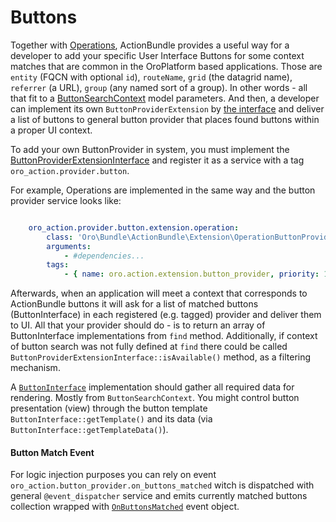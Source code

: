 Buttons
=======

Together with [Operations](./operations.md), ActionBundle provides a useful way for a developer to add your specific
 User Interface Buttons for some context matches that are common in the OroPlatform based applications.
Those are `entity` (FQCN with optional `id`), `routeName`, `grid` (the datagrid name), `referrer` (a URL), `group` (any named sort of a group).
 In other words - all that fit to a [ButtonSearchContext](../../Button/ButtonSearchContext.php) model parameters.
And then, a developer can implement its own `ButtonProviderExtension` by [the interface](../../Extension/ButtonProviderExtensionInterface.php) and deliver a list of buttons
 to general button provider that places found buttons within a proper UI context.

To add your own ButtonProvider in system, you must implement the [ButtonProviderExtensionInterface](../../Extension/ButtonProviderExtensionInterface.php) 
and register it as a service with a tag `oro_action.provider.button`. 

For example, Operations are implemented in the same way and the button provider service looks like:
```YAML

    oro_action.provider.button.extension.operation:
        class: 'Oro\Bundle\ActionBundle\Extension\OperationButtonProviderExtension'
        arguments: 
            - #dependencies...
        tags:
            - { name: oro.action.extension.button_provider, priority: 100 } #<- register/inject extension via tag

```

Afterwards, when an application will meet a context that corresponds to ActionBundle buttons it will ask for a list of matched buttons (ButtonInterface) in each registered (e.g. tagged) provider and deliver them to UI.
All that your provider should do - is to return an array of ButtonInterface implementations from `find` method.
Additionally, if context of button search was not fully defined at `find` there could be called `ButtonProviderExtensionInterface::isAvailable()` method, as a filtering mechanism.

A [`ButtonInterface`](../../Button/ButtonInterface.php) implementation should gather all required data for rendering. Mostly from `ButtonSearchContext`.
You might control button presentation (view) through the button template `ButtonInterface::getTemplate()` and its data (via `ButtonInterface::getTemplateData()`). 

#### Button Match Event
For logic injection purposes you can rely on event `oro_action.button_provider.on_buttons_matched` 
witch is dispatched with general `@event_dispatcher` service and emits currently matched buttons collection wrapped 
with [`OnButtonsMatched`](../../Provider/Event/OnButtonsMatched.php) event object.
